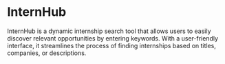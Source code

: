 # InternHub
InternHub is a dynamic internship search tool that allows users to easily discover relevant opportunities by entering keywords. With a user-friendly interface, it streamlines the process of finding internships based on titles, companies, or descriptions.
